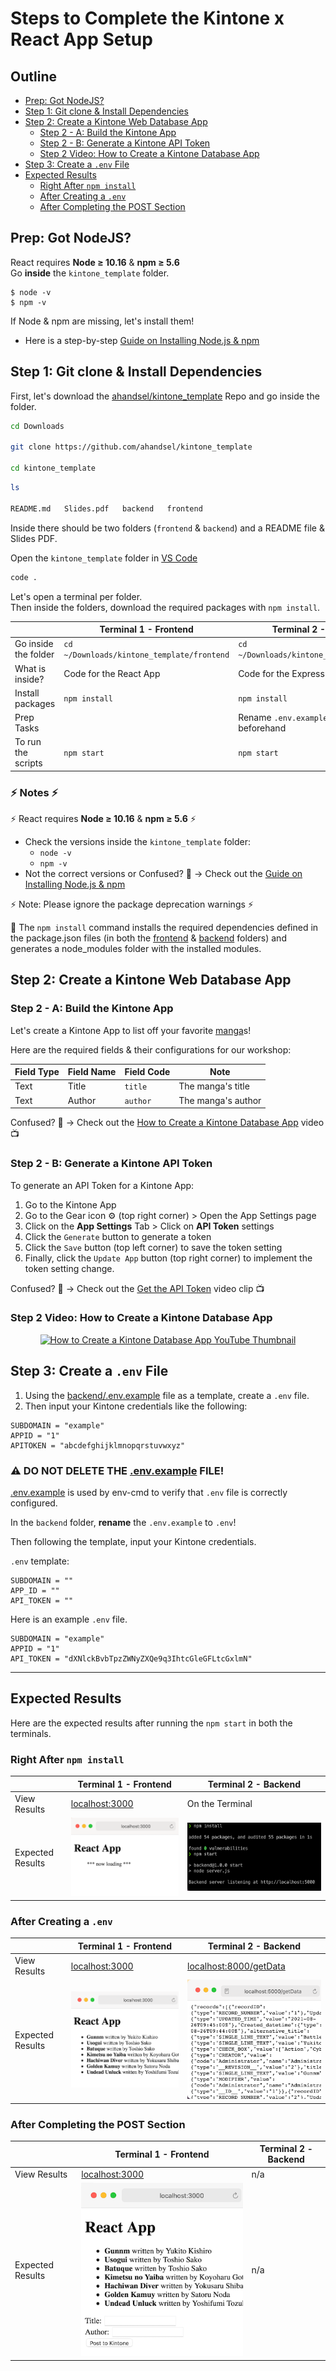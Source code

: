 # Steps to Complete the Kintone x React App Setup

## Outline <!-- omit in toc -->
* [Prep: Got NodeJS?](#prep-got-nodejs)
* [Step 1: Git clone & Install Dependencies](#step-1-git-clone--install-dependencies)
* [Step 2: Create a Kintone Web Database App](#step-2-create-a-kintone-web-database-app)
  * [Step 2 - A: Build the Kintone App](#step-2---a-build-the-kintone-app)
  * [Step 2 - B: Generate a Kintone API Token](#step-2---b-generate-a-kintone-api-token)
  * [Step 2 Video: How to Create a Kintone Database App](#step-2-video-how-to-create-a-kintone-database-app)
* [Step 3: Create a `.env` File](#step-3-create-a-env-file)
* [Expected Results](#expected-results)
  * [Right After `npm install`](#right-after-npm-install)
  * [After Creating a `.env`](#after-creating-a-env)
  * [After Completing the POST Section](#after-completing-the-post-section)

## Prep: Got NodeJS?

React requires **Node ≥ 10.16** & **npm ≥ 5.6**  
Go **inside** the `kintone_template` folder.

```shell
$ node -v
$ npm -v
```

If Node & npm are missing, let's install them!
* Here is a step-by-step [Guide on Installing Node.js & npm](Install_NodeJS.md)

## Step 1: Git clone & Install Dependencies

First, let's download the [ahandsel/kintone_template](https://github.com/ahandsel/kintone_template) Repo and go inside the folder.

```bash
cd Downloads

git clone https://github.com/ahandsel/kintone_template

cd kintone_template
```

```bash
ls

README.md   Slides.pdf   backend   frontend
```

Inside there should be two folders (`frontend` & `backend`) and a README file & Slides PDF.

Open the `kintone_template` folder in [VS Code](https://code.visualstudio.com/docs/getstarted/tips-and-tricks#_command-line)

```bash
code .
```

Let's open a terminal per folder.  
Then inside the folders, download the required packages with `npm install`.

|                      | Terminal 1 - Frontend                               | Terminal 2 - Backend                               |
| -------------------- | --------------------------------------------------- | -------------------------------------------------- |
| Go inside the folder | `cd ~/Downloads/kintone_template/frontend` | `cd ~/Downloads/kintone_template/backend` |
| What is inside?      | Code for the React App                              | Code for the Express server                        |
| Install packages     | `npm install`                                       | `npm install`                                      |
| Prep Tasks           |                                                     | Rename `.env.example` file to `.env` beforehand    |
| To run the scripts   | `npm start`                                         | `npm start`                                        |

### ⚡ Notes ⚡ <!-- omit in toc -->

⚡ React requires **Node ≥ 10.16** & **npm ≥ 5.6** ⚡
* Check the versions inside the `kintone_template` folder:
  * `node -v`
  * `npm -v`
* Not the correct versions or Confused? 🤔 → Check out the [Guide on Installing Node.js & npm](Install_NodeJS.md)

⚡ Note: Please ignore the package deprecation warnings ⚡

🔎 The `npm install` command installs the required dependencies defined in the package.json files (in both the [frontend](frontend/package.json) & [backend](backend/package.json) folders) and generates a node_modules folder with the installed modules.

## Step 2: Create a Kintone Web Database App

### Step 2 - A: Build the Kintone App
Let's create a Kintone App to list off your favorite [manga](https://en.wikipedia.org/wiki/Manga)s!

Here are the required fields & their configurations for our workshop:

| Field Type | Field Name | Field Code | Note               |
| ---------- | ---------- | ---------- | ------------------ |
| Text       | Title      | `title`    | The manga's title  |
| Text       | Author     | `author`   | The manga's author |

Confused? 🤔 → Check out the [How to Create a Kintone Database App](https://youtu.be/pRtfn-8cf_I) video 📺  

### Step 2 - B: Generate a Kintone API Token
To generate an API Token for a Kintone App:

1. Go to the Kintone App
2. Go to the Gear icon ⚙️ (top right corner) > Open the App Settings page
3. Click on the **App Settings** Tab > Click on **API Token** settings
4. Click the `Generate` button to generate a token
5. Click the `Save` button (top left corner) to save the token setting
6. Finally, click the `Update App` button (top right corner) to implement the token setting change.

Confused? 🤔 → Check out the [Get the API Token](https://youtu.be/pRtfn-8cf_I?t=117) video clip 📺  

### Step 2 Video: How to Create a Kintone Database App

<p align="center">
  <a href="https://youtu.be/pRtfn-8cf_I">
    <img height="200" alt="How to Create a Kintone Database App YouTube Thumbnail"
      src="https://img.youtube.com/vi/pRtfn-8cf_I/hqdefault.jpg">
  </a>
</p>

## Step 3: Create a `.env` File

1. Using the [backend/.env.example](backend/.env.example) file as a template, create a `.env` file.
1. Then input your Kintone credentials like the following:

```.env
SUBDOMAIN = "example"
APPID = "1"
APITOKEN = "abcdefghijklmnopqrstuvwxyz"
```

### ⚠️ DO NOT DELETE THE [.env.example](.env.example) FILE!  <!-- omit in toc -->
[.env.example](.env.example) is used by env-cmd to verify that `.env` file is correctly configured.

In the `backend` folder, **rename** the `.env.example` to `.env`!

Then following the template, input your Kintone credentials.

`.env` template:

```.env
SUBDOMAIN = ""
APP_ID = ""
API_TOKEN = ""
```

Here is an example `.env` file.

```.env
SUBDOMAIN = "example"
APPID = "1"
API_TOKEN = "dXNlckBvbTpzZWNyZXQe9q3IhtcGleGFLtcGxlmN"
```

---

## Expected Results

Here are the expected results after running the `npm start` in both the terminals.

### Right After `npm install`

|                  | Terminal 1 - Frontend                                                                                                | Terminal 2 - Backend                                                                                                 |
| ---------------- | -------------------------------------------------------------------------------------------------------------------- | -------------------------------------------------------------------------------------------------------------------- |
| View Results     | [localhost:3000](http://localhost:3000/)                                                                             | On the Terminal                                                                                                      |
| Expected Results | ![React_v3_img/Terminal_1_A.png](https://github.com/ahandsel/img/blob/master/React_v3_img/Terminal_1_A.png?raw=true) | ![React_v3_img/Terminal_2_A.png](https://github.com/ahandsel/img/blob/master/React_v3_img/Terminal_2_A.png?raw=true) |

### After Creating a `.env`

|                  | Terminal 1 - Frontend                                                                                                | Terminal 2 - Backend                                                                                                 |
| ---------------- | -------------------------------------------------------------------------------------------------------------------- | -------------------------------------------------------------------------------------------------------------------- |
| View Results     | [localhost:3000](http://localhost:3000/)                                                                             | [localhost:8000/getData](http://localhost:8000/getData)                                                              |
| Expected Results | ![React_v3_img/Terminal_1_B.png](https://github.com/ahandsel/img/blob/master/React_v3_img/Terminal_1_B.png?raw=true) | ![React_v3_img/Terminal_2_B.png](https://github.com/ahandsel/img/blob/master/React_v3_img/Terminal_2_B.png?raw=true) |

### After Completing the POST Section

|                  | Terminal 1 - Frontend                                                                                                | Terminal 2 - Backend |
| ---------------- | -------------------------------------------------------------------------------------------------------------------- | -------------------- |
| View Results     | [localhost:3000](http://localhost:3000/)                                                                             | n/a                  |
| Expected Results | ![React_v3_img/Terminal_1_C.png](https://github.com/ahandsel/img/blob/master/React_v3_img/Terminal_1_C.png?raw=true) | n/a                  |
